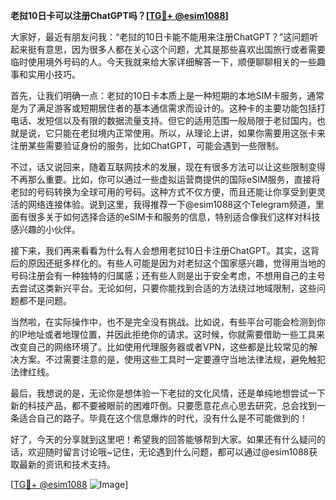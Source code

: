 **老挝10日卡可以注册ChatGPT吗？[[TG💪+ @esim1088](https://t.me/s/esim1088)]**

大家好，最近有朋友问我：“老挝的10日卡能不能用来注册ChatGPT？”这问题听起来挺有意思，因为很多人都在关心这个问题，尤其是那些喜欢出国旅行或者需要临时使用境外号码的人。今天我就来给大家详细解答一下，顺便聊聊相关的一些趣事和实用小技巧。

首先，让我们明确一点：老挝的10日卡本质上是一种短期的本地SIM卡服务，通常是为了满足游客或短期居住者的基本通信需求而设计的。这种卡的主要功能包括打电话、发短信以及有限的数据流量支持。但它的适用范围一般局限于老挝国内，也就是说，它只能在老挝境内正常使用。所以，从理论上讲，如果你需要用这张卡来注册某些需要验证身份的服务，比如ChatGPT，可能会遇到一些限制。

不过，话又说回来，随着互联网技术的发展，现在有很多方法可以让这些限制变得不再那么重要。比如，你可以通过一些虚拟运营商提供的国际eSIM服务，直接将老挝的号码转换为全球可用的号码。这种方式不仅方便，而且还能让你享受到更灵活的网络连接体验。说到这里，我得推荐一下@esim1088这个Telegram频道，里面有很多关于如何选择合适的eSIM卡和服务的信息，特别适合像我们这样对科技感兴趣的小伙伴。

接下来，我们再来看看为什么有人会想用老挝10日卡注册ChatGPT。其实，这背后的原因还挺多样化的。有些人可能是因为对老挝这个国家感兴趣，觉得用当地的号码注册会有一种独特的归属感；还有些人则是出于安全考虑，不想用自己的主号去尝试这类新兴平台。无论如何，只要你能找到合适的方法绕过地域限制，这些问题都不是问题。

当然啦，在实际操作中，也不是完全没有挑战。比如说，有些平台可能会检测到你的IP地址或者地理位置，并因此拒绝你的请求。这时候，你就需要借助一些工具来改变自己的网络环境了。比如使用代理服务器或者VPN，这些都是比较常见的解决方案。不过需要注意的是，使用这些工具时一定要遵守当地法律法规，避免触犯法律红线。

最后，我想说的是，无论你是想体验一下老挝的文化风情，还是单纯地想尝试一下新的科技产品，都不要被眼前的困难吓倒。只要愿意花点心思去研究，总会找到一条适合自己的路子。毕竟在这个信息爆炸的时代，没有什么是不可能做到的！

好了，今天的分享就到这里吧！希望我的回答能够帮到大家。如果还有什么疑问的话，欢迎随时留言讨论哦~记住，无论遇到什么问题，都可以通过@esim1088获取最新的资讯和技术支持。

[[TG💪+ @esim1088](https://t.me/s/esim1088) ![Image](https://i.postimg.cc/4NQfJmqS/Snipaste-2025-05-13-00-14-12.png)]